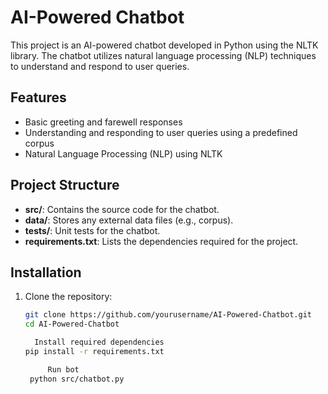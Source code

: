 # AI-Powered Chatbot

This project is an AI-powered chatbot developed in Python using the NLTK library. The chatbot utilizes natural language processing (NLP) techniques to understand and respond to user queries.

## Features
- Basic greeting and farewell responses
- Understanding and responding to user queries using a predefined corpus
- Natural Language Processing (NLP) using NLTK

## Project Structure

- **src/**: Contains the source code for the chatbot.
- **data/**: Stores any external data files (e.g., corpus).
- **tests/**: Unit tests for the chatbot.
- **requirements.txt**: Lists the dependencies required for the project.

## Installation

1. Clone the repository:
   ```bash
   git clone https://github.com/yourusername/AI-Powered-Chatbot.git
   cd AI-Powered-Chatbot

     Install required dependencies
   pip install -r requirements.txt

        Run bot
    python src/chatbot.py

